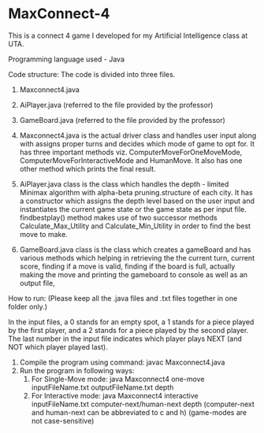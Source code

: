# MaxConnect-4
This is a connect 4 game I developed for my Artificial Intelligence class at UTA.

Programming language used - Java

Code structure: 
The code is divided into three files.
1) Maxconnect4.java
2) AiPlayer.java   (referred to the file provided by the professor)
3) GameBoard.java  (referred to the file provided by the professor)

1) Maxconnect4.java is the actual driver class and handles user input along with assigns
   proper turns and decides which mode of game to opt for. It has three important methods viz. 
   ComputerMoveForOneMoveMode, ComputerMoveForInteractiveMode and HumanMove. It also has one
   other method which prints the final result.

2) AiPlayer.java class is the class which handles the depth - limited Minimax algorithm with 
   alpha-beta pruning.structure of each city. It has a constructor which assigns the depth level
   based on the user input and instantiates the current game state or the game state as per input file.
   findbestplay() method makes use of two successor methods Calculate_Max_Utility and Calculate_Min_Utility 
   in order to find the best move to make.

3) GameBoard.java class is the class which creates a gameBoard and has various methods which helping in retrieving the 
   the current turn, current score, finding if a move is valid, finding if the board is full, actually making the move and
   printing the gameboard to console as well as an output file,  

How to run:
(Please keep all the .java files and .txt files together in one folder only.)

In the input files, a 0 stands for an empty spot, a 1 stands for a piece played by the first player, and a 2 stands for a piece played by the second player. The last number in the input file indicates which player plays NEXT (and NOT which player played last).

1) Compile the program using command:
   javac Maxconnect4.java
2) Run the program in following ways:
	1) For Single-Move mode:
		java Maxconnect4 one-move inputFileName.txt outputFileName.txt depth
	2) For Interactive mode:
		java Maxconnect4 interactive inputFileName.txt computer-next/human-next depth
		(computer-next and human-next can be abbreviated to c and h)
   		(game-modes are not case-sensitive)
